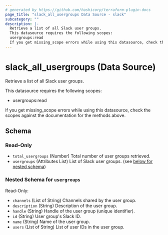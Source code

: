 ```yaml
---
# generated by https://github.com/hashicorp/terraform-plugin-docs
page_title: "slack_all_usergroups Data Source - slack"
subcategory: ""
description: |-
  Retrieve a list of all Slack user groups.
  This datasource requires the following scopes:
  usergroups:read
  If you get missing_scope errors while using this datasource, check the scopes against the documentation for the methods above.
---
```


# slack_all_usergroups (Data Source)

Retrieve a list of all Slack user groups.

This datasource requires the following scopes:

- usergroups:read

If you get missing_scope errors while using this datasource, check the scopes against the documentation for the methods above.



<!-- schema generated by tfplugindocs -->
## Schema

### Read-Only

- `total_usergroups` (Number) Total number of user groups retrieved.
- `usergroups` (Attributes List) List of Slack user groups. (see [below for nested schema](#nestedatt--usergroups))

<a id="nestedatt--usergroups"></a>
### Nested Schema for `usergroups`

Read-Only:

- `channels` (List of String) Channels shared by the user group.
- `description` (String) Description of the user group.
- `handle` (String) Handle of the user group (unique identifier).
- `id` (String) User group's Slack ID.
- `name` (String) Name of the user group.
- `users` (List of String) List of user IDs in the user group.
